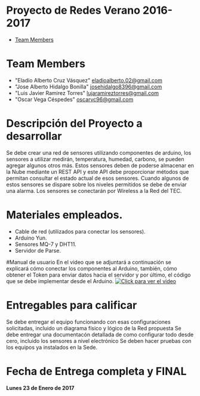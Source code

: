 # Proyecto de Redes Verano 2016-2017

* [Team Members](#team-members)

# <a name="team-members"></a>Team Members
* "Eladio Alberto Cruz Vásquez" <eladioalberto.02@gmail.com>
* "Jose Alberto Hidalgo Bonilla" <josehidalgo8396@gmail.com>
* "Luis Javier Ramirez Torres" <lujaramireztorres@gmail.com>
* "Oscar Vega Céspedes" <oscarvc96@gmail.com>


# Descripción del Proyecto a desarrollar
Se debe crear una red de sensores utilizando componentes de arduino, los sensores a utilizar medirán, temperatura, humedad, carbono, se pueden agregar algunos otros más. Estos sensores deben de poderse almacenar en la Nube mediante un REST API y este API debe proporcionar
métodos que permitan consultar el estado actual de esos sensores.
Cuando algunos de estos sensores se dispare sobre los niveles permitidos se debe de enviar una alarma.
Los sensores se conectarán por Wireless a la Red del TEC.

# Materiales empleados.
* Cable de red (utilizados para conectar los sensores).
* Arduino Yun.
* Sensores MQ-7 y DHT11.
* Servidor de Parse.

#Manual de usuario
En el video que se adjuntará a continuación se explicará cómo conectar los componentes al Arduino, también, cómo obtener el Token para enviar datos hacia el servidor y por último, el código que se debe implementar desde el Arduino. 
[![Click para ver el video](http://therealdanvega.com/wp-content/uploads/2016/02/YouTube-logo-play-icon-e1455109429590.png)](https://youtu.be/xAYGm4bISo8 "Parse API Rest Arduino Yun")


# Entregables para calificar
Se debe entregar el equipo funcionando con esas configuraciones solicitadas, incluido un diagrama físico y lógico de la Red propuesta
Se debe entregar una documentacón detallada de como configurar todo desde cero, incluido los sensores a nivel electrónico
Se deben hacer pruebas con los equipos ya instalados en la Sede.


# Fecha de Entrega completa y FINAL
<b> Lunes 23 de Enero de 2017 </b>
